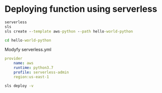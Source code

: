 # Deploying function using serverless


```bat
serverless
sls
sls create --template aws-python --path hello-world-python

cd hello-world-python
```




Modyfy serverless.yml
```yaml
provider
    name: aws
    runtime: python3.7
    profile: serverless-admin
    region:us-east-1
```


```bat
sls deploy -v
```

